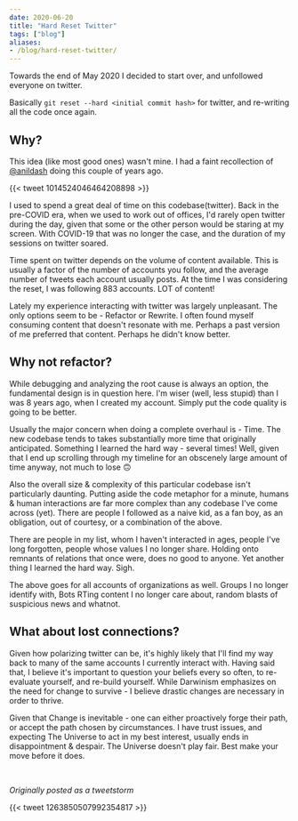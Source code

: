 ```yaml
---
date: 2020-06-20
title: "Hard Reset Twitter"
tags: ["blog"]
aliases:
- /blog/hard-reset-twitter/
---
```


Towards the end of May 2020 I decided to start over, and unfollowed everyone on twitter.

Basically `git reset --hard <initial commit hash>` for twitter, and re-writing all the code once again.

## Why?

This idea (like most good ones) wasn't mine. I had a faint recollection of [@anildash](http://twitter.com/anildash) doing this couple of years ago.

{{< tweet 1014524046464208898 >}}

I used to spend a great deal of time on this codebase(twitter). Back in the pre-COVID era, when we used to work out of offices, I'd rarely open twitter during the day, given that some or the other person would be staring at my screen. With COVID-19 that was no longer the case, and the duration of my sessions on twitter soared.

Time spent on twitter depends on the volume of content available. This is usually a factor of the number of accounts you follow, and the average number of tweets each account usually posts. At the time I was considering the reset, I was following 883 accounts. LOT of content!

Lately my experience interacting with twitter was largely unpleasant. The only options seem to be - Refactor or Rewrite.
I often found myself consuming content that doesn't resonate with me. Perhaps a past version of me preferred that content. Perhaps he didn't know better.


## Why not refactor?

While debugging and analyzing the root cause is always an option, the fundamental design is in question here. I'm wiser (well, less stupid) than I was 8 years ago, when I created my account. Simply put the code quality is going to be better.

Usually the major concern when doing a complete overhaul is - Time. The new codebase tends to takes substantially more time that originally anticipated. Something I learned the hard way - several times! Well, given that I end up scrolling through my timeline for an obscenely large amount of time anyway, not much to lose 🙃

Also the overall size & complexity of this particular codebase isn't particularly daunting. Putting aside the code metaphor for a minute, humans & human interactions are far more complex than any codebase I've come across (yet). There are people I followed as a naive kid, as a fan boy, as an obligation, out of courtesy, or a combination of the above.

There are people in my list, whom I haven't interacted in ages, people I've long forgotten, people whose values I no longer share. Holding onto remnants of relations that once were, does no good to anyone. Yet another thing I learned the hard way. Sigh.

The above goes for all accounts of organizations as well. Groups I no longer identify with, Bots RTing content I no longer care about, random blasts of suspicious news and whatnot.

## What about lost connections?

Given how polarizing twitter can be, it's highly likely that I'll find my way back to many of the same accounts I currently interact with. Having said that, I believe it's important to question your beliefs every so often, to re-evaluate yourself, and re-build yourself. While Darwinism emphasizes on the need for change to survive - I believe drastic changes are necessary in order to thrive.

Given that Change is inevitable - one can either proactively forge their path, or accept the path chosen by circumstances. I have trust issues, and expecting The Universe to act in my best interest, usually ends in disappointment & despair. The Universe doesn't play fair. Best make your move before it does.

&nbsp;

_Originally posted as a tweetstorm_

{{< tweet 1263850507992354817 >}}
